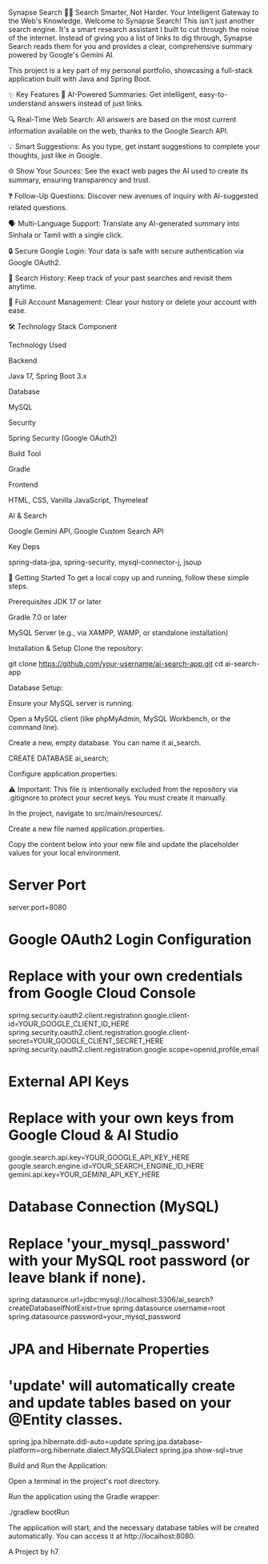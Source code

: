 Synapse Search 🧠✨
Search Smarter, Not Harder. Your Intelligent Gateway to the Web's Knowledge.
Welcome to Synapse Search! This isn't just another search engine. It's a smart research assistant I built to cut through the noise of the internet. Instead of giving you a list of links to dig through, Synapse Search reads them for you and provides a clear, comprehensive summary powered by Google's Gemini AI.

This project is a key part of my personal portfolio, showcasing a full-stack application built with Java and Spring Boot.

✨ Key Features
🧠 AI-Powered Summaries: Get intelligent, easy-to-understand answers instead of just links.

🔍 Real-Time Web Search: All answers are based on the most current information available on the web, thanks to the Google Search API.

💡 Smart Suggestions: As you type, get instant suggestions to complete your thoughts, just like in Google.

🌐 Show Your Sources: See the exact web pages the AI used to create its summary, ensuring transparency and trust.

❓ Follow-Up Questions: Discover new avenues of inquiry with AI-suggested related questions.

🗣️ Multi-Language Support: Translate any AI-generated summary into Sinhala or Tamil with a single click.

🔒 Secure Google Login: Your data is safe with secure authentication via Google OAuth2.

📖 Search History: Keep track of your past searches and revisit them anytime.

👤 Full Account Management: Clear your history or delete your account with ease.

🛠️ Technology Stack
Component

Technology Used

Backend

Java 17, Spring Boot 3.x

Database

MySQL

Security

Spring Security (Google OAuth2)

Build Tool

Gradle

Frontend

HTML, CSS, Vanilla JavaScript, Thymeleaf

AI & Search

Google Gemini API, Google Custom Search API

Key Deps

spring-data-jpa, spring-security, mysql-connector-j, jsoup

🚀 Getting Started
To get a local copy up and running, follow these simple steps.

Prerequisites
JDK 17 or later

Gradle 7.0 or later

MySQL Server (e.g., via XAMPP, WAMP, or standalone installation)

Installation & Setup
Clone the repository:

git clone https://github.com/your-username/ai-search-app.git
cd ai-search-app

Database Setup:

Ensure your MySQL server is running.

Open a MySQL client (like phpMyAdmin, MySQL Workbench, or the command line).

Create a new, empty database. You can name it ai_search.

CREATE DATABASE ai_search;

Configure application.properties:

⚠️ Important: This file is intentionally excluded from the repository via .gitignore to protect your secret keys. You must create it manually.

In the project, navigate to src/main/resources/.

Create a new file named application.properties.

Copy the content below into your new file and update the placeholder values for your local environment.

# Server Port
server.port=8080

# Google OAuth2 Login Configuration
# Replace with your own credentials from Google Cloud Console
spring.security.oauth2.client.registration.google.client-id=YOUR_GOOGLE_CLIENT_ID_HERE
spring.security.oauth2.client.registration.google.client-secret=YOUR_GOOGLE_CLIENT_SECRET_HERE
spring.security.oauth2.client.registration.google.scope=openid,profile,email

# External API Keys
# Replace with your own keys from Google Cloud & AI Studio
google.search.api.key=YOUR_GOOGLE_API_KEY_HERE
google.search.engine.id=YOUR_SEARCH_ENGINE_ID_HERE
gemini.api.key=YOUR_GEMINI_API_KEY_HERE

# Database Connection (MySQL)
# Replace 'your_mysql_password' with your MySQL root password (or leave blank if none).
spring.datasource.url=jdbc:mysql://localhost:3306/ai_search?createDatabaseIfNotExist=true
spring.datasource.username=root
spring.datasource.password=your_mysql_password

# JPA and Hibernate Properties
# 'update' will automatically create and update tables based on your @Entity classes.
spring.jpa.hibernate.ddl-auto=update
spring.jpa.database-platform=org.hibernate.dialect.MySQLDialect
spring.jpa.show-sql=true

Build and Run the Application:

Open a terminal in the project's root directory.

Run the application using the Gradle wrapper:

./gradlew bootRun

The application will start, and the necessary database tables will be created automatically. You can access it at http://localhost:8080.

A Project by h7.